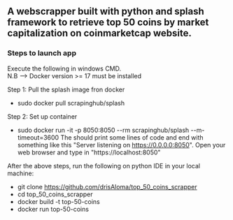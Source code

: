 ## A webscrapper built with python and splash framework to retrieve top 50 coins by market capitalization on coinmarketcap website.

### Steps to launch app
Execute the following in windows CMD.</br>
N.B --> Docker version >= 17 must be installed

Step 1: Pull the splash image fron docker
- sudo docker pull scrapinghub/splash

Step 2: Set up container
- sudo docker run -it -p 8050:8050 --rm scrapinghub/splash --m-timeout=3600
The should print some lines of code and end with something like this "Server listening on https://0.0.0.0:8050".
Open your web browser and type in "https://localhost:8050"

After the above steps, run the following on python IDE in your local machine:

- git clone https://github.com/drisAloma/top_50_coins_scrapper
- cd top_50_coins_scrapper
- docker build -t top-50-coins
- docker run top-50-coins
